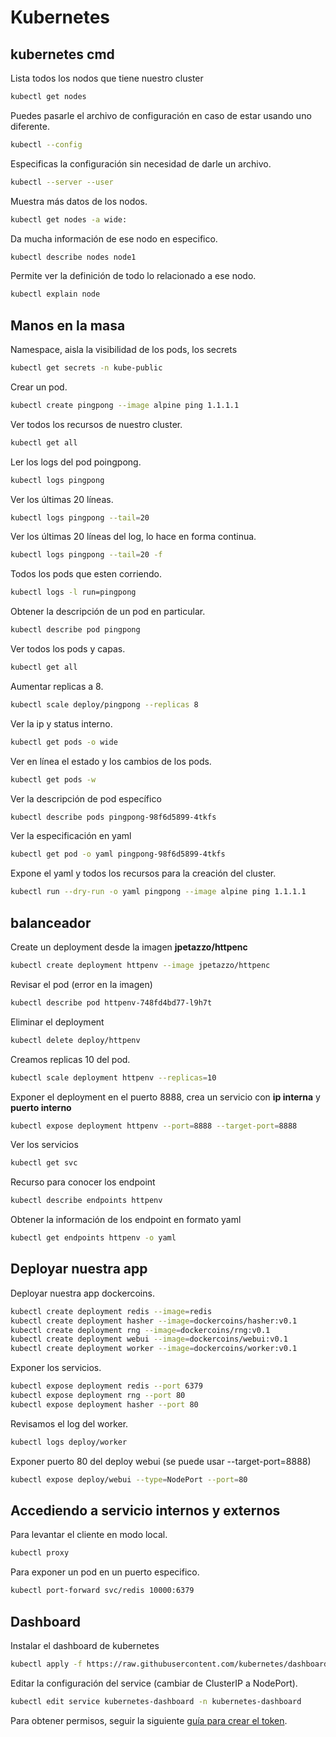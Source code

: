 # Kubernetes 

## kubernetes cmd

Lista todos los nodos que tiene nuestro cluster

```bash 
kubectl get nodes
```

Puedes pasarle el archivo de configuración en caso de estar usando uno diferente.

```bash 
kubectl --config
```

Especificas la configuración sin necesidad de darle un archivo.

```bash 
kubectl --server --user
```
Muestra más datos de los nodos.
```bash 
kubectl get nodes -a wide: 
```

Da mucha información de ese nodo en especifico.
```bash 
kubectl describe nodes node1
```

Permite ver la definición de todo lo relacionado a ese nodo.

```bash 
kubectl explain node
```

## Manos en la masa

Namespace, aisla la visibilidad de los pods, los secrets 

```bash 
kubectl get secrets -n kube-public
```

Crear un pod.

```bash
kubectl create pingpong --image alpine ping 1.1.1.1
```

Ver todos los recursos de nuestro cluster.

```bash
kubectl get all 
```

Ler los logs del pod poingpong.

```bash
kubectl logs pingpong 
```

Ver los últimas 20 líneas.

```bash 
kubectl logs pingpong --tail=20
```

Ver los últimas 20 líneas del log, lo hace en forma continua.

```bash 
kubectl logs pingpong --tail=20 -f
```

Todos los pods que esten corriendo.

```bash 
kubectl logs -l run=pingpong
```

Obtener la descripción de un pod en particular. 

```bash 
kubectl describe pod pingpong
```

Ver todos los pods y capas.

```bash 
kubectl get all
```

Aumentar replicas a 8.

```bash
kubectl scale deploy/pingpong --replicas 8
```

Ver la ip y status interno. 

```bash
kubectl get pods -o wide
```

Ver en línea el estado y los cambios de los pods.

```bash 
kubectl get pods -w
```

Ver la descripción de pod específico

```bash
kubectl describe pods pingpong-98f6d5899-4tkfs
```

Ver la especificación en yaml 

```bash 
kubectl get pod -o yaml pingpong-98f6d5899-4tkfs
```

Expone el yaml y todos los recursos para la creación del cluster. 

```bash
kubectl run --dry-run -o yaml pingpong --image alpine ping 1.1.1.1
```

## balanceador

Create un deployment desde la imagen **jpetazzo/httpenc**
```bash
kubectl create deployment httpenv --image jpetazzo/httpenc
```

Revisar el pod (error en la imagen)
```bash 
kubectl describe pod httpenv-748fd4bd77-l9h7t
```

Eliminar el deployment 

```bash 
kubectl delete deploy/httpenv
```

Creamos replicas 10 del pod.
```bash 
kubectl scale deployment httpenv --replicas=10
```

Exponer el deployment en el puerto 8888, crea un servicio con **ip interna** y **puerto interno**
```bash
kubectl expose deployment httpenv --port=8888 --target-port=8888
```

Ver los servicios
```bash
kubectl get svc
```

Recurso para conocer los endpoint 
```bash 
kubectl describe endpoints httpenv 
```

Obtener la información de los endpoint en formato yaml
```bash
kubectl get endpoints httpenv -o yaml
```

## Deployar nuestra app 

Deployar nuestra app dockercoins.
```bash
kubectl create deployment redis --image=redis
kubectl create deployment hasher --image=dockercoins/hasher:v0.1
kubectl create deployment rng --image=dockercoins/rng:v0.1
kubectl create deployment webui --image=dockercoins/webui:v0.1
kubectl create deployment worker --image=dockercoins/worker:v0.1
```

Exponer los servicios. 
```bash
kubectl expose deployment redis --port 6379
kubectl expose deployment rng --port 80
kubectl expose deployment hasher --port 80
```

Revisamos el log del worker. 
```bash 
kubectl logs deploy/worker
```

Exponer puerto 80 del deploy webui (se puede usar --target-port=8888)
```bash
kubectl expose deploy/webui --type=NodePort --port=80
```

## Accediendo a servicio internos y externos

Para levantar el cliente en modo local. 
```bash
kubectl proxy
```

Para exponer un pod en un puerto especifico. 
```bash
kubectl port-forward svc/redis 10000:6379
```

## Dashboard

Instalar el dashboard de kubernetes
```bash 
kubectl apply -f https://raw.githubusercontent.com/kubernetes/dashboard/v2.2.0/aio/deploy/recommended.yaml

```

Editar la configuración del service (cambiar de ClusterIP a NodePort).
```bash 
kubectl edit service kubernetes-dashboard -n kubernetes-dashboard
```

Para obtener permisos, seguir la siguiente [guía para crear el token](https://github.com/kubernetes/dashboard/blob/master/docs/user/access-control/creating-sample-user.md). 

